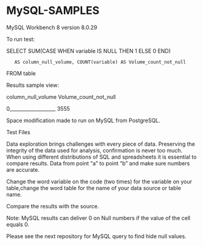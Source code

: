 # MySQL-SAMPLES

MySQL Workbench 8 version 8.0.29 

To run test:  

SELECT SUM(CASE WHEN variable IS NULL THEN 1 ELSE 0 END) 

       AS column_null_volume, COUNT(variable) AS Volume_count_not_null 
       
FROM table
 

Results sample view:  

column_null_volume  Volume_count_not_null 

0___________________ 3555 

Space modification made to run on MySQL from PostgreSQL.  

 

Test Files 

Data exploration brings challenges with every piece of data. Preserving the integrity of the data used for
analysis, confirmation is never too much. When using different distributions of SQL and spreadsheets it is
essential to compare results. Data from point “a” to point “b” and make sure numbers are accurate. 

Change the word variable on the code (two times) for the variable on your table,change the word table for
the name of your data source or table name.

Compare the results with the source. 

Note: MySQL results can deliver 0 on Null numbers if the value of the cell equals 0. 

Please see the next repository for MySQL query to find hide null values.
